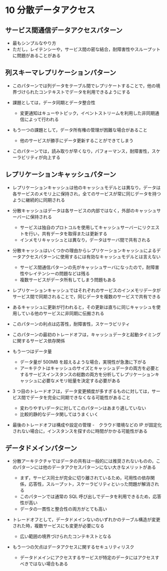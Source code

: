 # 10 分散データアクセス

## サービス間通信データアクセスパターン

-   最もシンプルなやり方
-   ただし，レイテンシーや，サービス間の密な結合，耐障害性やスループットに問題があることがある

## 列スキーマレプリケーションパターン

-   このパターンでは列データをテーブル間でレプリケートすることで，他の境界づけられたコンテキストでデータを利用できるようにする
-   課題としては，データ同期とデータ整合性

    -   変更通知はキューやトピック，イベントストリームを利用した非同期通信によって行われる

-   もう一つの課題として，データ所有権の管理が困難な場合があること

    -   他のサービスが勝手にデータ更新することができてしまう

-   このパターンでは，読み取りが早くなり，パフォーマンス，耐障害性，スケーラビリティが向上する

## レプリケーションキャッシュパターン

-   レプリケーションキャッシュは他のキャッシュモデルとは異なり，データは各サービスのメモリ上に保持され，全てのサービスが常に同じデータを持つように継続的に同期される
-   分散キャッシュはデータは各サービスの内部ではなく，外部のキャッシュサーバーに保持される

    -   サービスは独自のプロトコルを使用してキャッシュサーバーにリクエストを行い，共有データを取得または更新する
    -   インメモリキャッシュとは異なり，データはサーバ間で共有される

-   分散キャッシュはいくつかの理由からレプリケーションキャッシュによるデータアクセスパターンに使用するには有効なキャッシュモデルとは言えない

    -   サービス間通信パターンの先がキャッシュサーバになったので，耐障害性やレイテンシーの問題などは残る
    -   複数サービスがデータ所有してしまう問題もある

-   レプリケーションキャッシュではそれぞれのサービスのインメモリデータがサービス間で同期されることで，同じデータを複数のサービスで共有できる
-   あるキャッシュに更新が行われると，その更新は直ちに同じキャッシュを使用している他のサービスに非同期に伝搬される
-   このパターンの利点は応答性，耐障害性，スケーラビリティ
-   このパターンの最初のトレードオフは，キャッシュデータと起動タイミングに関するサービス依存関係
-   もう一つはデータ量

    -   データ量が 500MB を超えるような場合，実現性が急激に下がる
    -   アーキテクトはキャッシュのサイズとキャッシュデータの両方を必要とするサービスインスタンスの総数の両方を分析してレプリケーションキャッシュに必要なメモリ総量を決定する必要がある

-   3 つ目のトレードオフは，データ変更頻度が多すぎるものに対しては，サービス間でデータを完全に同期できなくなる可能性があること

    -   変わりやすいデータに対してこのパターンはあまり適していない
    -   比較的静的なデータ関してはうまくいく

-   最後のトレードオフは構成や設定の管理 -　クラウド環境などの IP が固定化されない場合に，インスタンスを探すのに時間がかかる可能性がある

## データドメインパターン

-   分散アーキテクチャではデータの共有は一般的には推奨されないものの，このパターンには他のデータアクセスパターンにない大きなメリットがある

    -   まず，サービス同士が完全に切り離されているため，可用性の依存関係，応答性，スループット，スケーラビリティといった問題が解消される
    -   このパターンでは通常の SQL 呼び出しでデータを利用できるため，応答性が高い
    -   データの一貫性と整合性の両方がとても高い

-   トレードオフとして，データドメインないのいずれかのテーブル構造が変更された時，複数サービスにも変更が必要になる

    -   広い範囲の境界づけられたコンテキストとなる

-   もう一つの欠点はデータアクセスに関するセキュリティリスク
    -   データドメインにアクセスするサービスが特定のデータにはアクセスすべきではない場合もある

